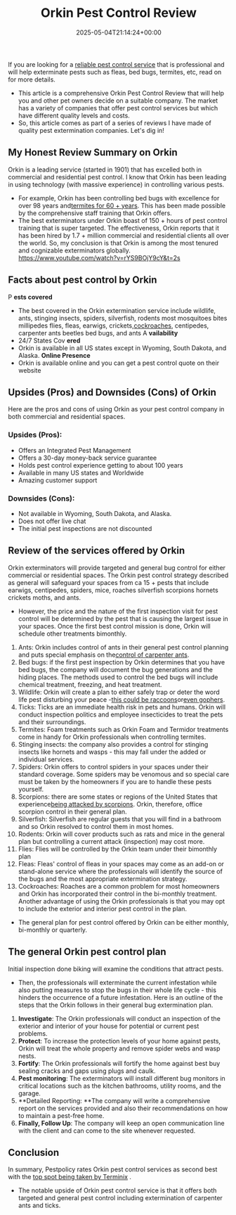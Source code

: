 ﻿---
layout: post
title: Orkin Pest Control Review
date: '2025-05-04T21:14:24+00:00'
categories:
- Exterminators
tags: []
slug: /orkin-pest-control-review/
lastmod: 2025-05-07T12:21:28+03:00
---

If you are looking for a
[reliable pest control service](https://pestpolicy.com/pest-control-near-me/)
that is professional and will help exterminate pests such as fleas, bed bugs, termites, etc, read on for more details.
- This article is a comprehensive Orkin Pest Control Review that will help you and other pet owners decide on a suitable company.
The market has a variety of companies that offer pest control services but which have different quality levels and costs.
- So, this article comes as part of a series of reviews I have made of quality pest extermination companies.
Let's dig in!
## My Honest Review Summary on Orkin
Orkin is a leading service (started in 1901) that has excelled both in commercial and residential pest control.
I know that Orkin has been leading in using technology (with massive experience) in controlling various pests.
- For example, Orkin has been controlling bed bugs with excellence for over 98 years and[termites for 60 + years](https://pestpolicy.com/how-to-get-rid-of-termites/).
This has been made possible by the comprehensive staff training that Orkin offers.
- The best exterminators under Orkin boast of 150 + hours of pest control training that is super targeted.
The effectiveness, Orkin reports that it has been hired by 1.7 + million commercial and residential clients all over the world.
So, my conclusion is that Orkin is among the most tenured and cognizable exterminators globally.
https://www.youtube.com/watch?v=rYS9BOjY9cY&t=2s
## Facts about pest control by Orkin
P
**ests covered**
- The best covered in the Orkin extermination service include wildlife, ants, stinging insects, spiders, silverfish, rodents most mosquitoes bites millipedes flies, fleas, earwigs, crickets,[cockroaches](https://pestpolicy.com/best-roach-killer-for-apartments/), centipedes, carpenter ants beetles bed bugs, and ants
A
**vailability**
- 24/7
States Cov
**ered**
- Orkin is available in all US states except in Wyoming, South Dakota, and Alaska.
**Online Presence**
- Orkin is available online and you can get a pest control quote on their website
## Upsides (Pros) and Downsides (Cons) of Orkin
Here are the pros and cons of using Orkin as your pest control company in both commercial and residential spaces.
### Upsides (Pros):
- Offers an Integrated Pest Management
- Offers a 30-day money-back service guarantee
- Holds pest control experience getting to about 100 years
- Available in many US states and Worldwide
- Amazing customer support
### Downsides (Cons):
- Not available in Wyoming, South Dakota, and Alaska.
- Does not offer live chat
- The initial pest inspections are not discounted
## Review of the services offered by Orkin
Orkin exterminators will provide targeted and general bug control for either commercial or residential spaces.
The Orkin pest control strategy described as general will safeguard your spaces from ca 15 + pests that include earwigs, centipedes, spiders, mice, roaches silverfish scorpions hornets crickets moths, and ants.
- However, the price and the nature of the first inspection visit for pest control will be determined by the pest that is causing the largest issue in your spaces.
Once the first best control mission is done, Orkin will schedule other treatments bimonthly.
1. Ants: Orkin includes control of ants in their general pest control planning and puts special emphasis on the[control of carpenter ants](https://pestpolicy.com/how-to-get-rid-of-carpenter-bees-without-killing-them/).
2. Bed bugs: if the first pest inspection by Orkin determines that you have bed bugs, the company will document the bug generations and the hiding places. The methods used to control the bed bugs will include chemical treatment, freezing, and heat treatment.
3. Wildlife: Orkin will create a plan to either safely trap or deter the word life pest disturbing your peace -[this could be raccoons](https://pestpolicy.com/how-to-get-rid-of-raccoons/)or[even gophers](https://pestpolicy.com/best-gopher-traps/).
4. Ticks: Ticks are an immediate health risk in pets and humans. Orkin will conduct inspection politics and employee insecticides to treat the pets and their surroundings.
5. Termites: Foam treatments such as Orkin Foam and Termidor treatments come in handy for Orkin professionals when controlling termites.
6. Stinging insects: the company also provides a control for stinging insects like hornets and wasps - this may fall under the added or individual services.
7. Spiders: Orkin offers to control spiders in your spaces under their standard coverage. Some spiders may be venomous and so special care must be taken by the homeowners if you are to handle these pests yourself.
8. Scorpions: there are some states or regions of the United States that experience[being attacked by scorpions](https://pestpolicy.com/i-found-a-scorpion-in-my-house-are-there-more/). Orkin, therefore, office scorpion control in their general plan.
9. Silverfish: Silverfish are regular guests that you will find in a bathroom and so Orkin resolved to control them in most homes.
10. Rodents: Orkin will cover products such as rats and mice in the general plan but controlling a current attack (inspection) may cost more.
11. Flies: Flies will be controlled by the Orkin team under their bimonthly plan
12. Fleas: Fleas' control of fleas in your spaces may come as an add-on or stand-alone service where the professionals will identify the source of the bugs and the most appropriate extermination strategy.
13. Cockroaches: Roaches are a common problem for most homeowners and Orkin has incorporated their control in the bi-monthly treatment.
Another advantage of using the Orkin professionals is that you may opt to include the exterior and interior pest control in the plan.
- The general plan for pest control offered by Orkin can be either monthly, bi-monthly or quarterly.
## The general Orkin pest control plan
Initial inspection done biking will examine the conditions that attract pests.
- Then, the professionals will exterminate the current infestation while also putting measures to stop the bugs in their whole life cycle - this hinders the occurrence of a future infestation.
Here is an outline of the steps that the Orkin follows in their general bug extermination plan.
1. **Investigate**: The Orkin professionals will conduct an inspection of the exterior and interior of your house for potential or current pest problems.
2. **Protect**: To increase the protection levels of your home against pests, Orkin will treat the whole property and remove spider webs and wasp nests.
3. **Fortify**: The Orkin professionals will fortify the home against best buy sealing cracks and gaps using plugs and caulk.
4. **Pest monitoring**: The exterminators will install different bug monitors in critical locations such as the kitchen bathrooms, utility rooms, and the garage.
5. **Detailed Reporting: **The company will write a comprehensive report on the services provided and also their recommendations on how to maintain a pest-free home.
6. **Finally, Follow Up**: The company will keep an open communication line with the client and can come to the site whenever requested.
## Conclusion
In summary, Pestpolicy rates Orkin pest control services as second best with the
[top spot being taken by Terminix](https://pestpolicy.com/terminix-review/)
.
- The notable upside of Orkin pest control service is that it offers both targeted and general pest control including extermination of carpenter ants and ticks.